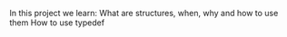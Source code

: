 In this project we learn:
    What are structures, when, why and how to use them
    How to use typedef
